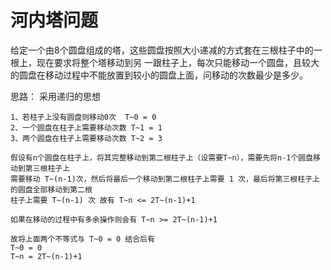 # 河内塔问题
给定一个由8个圆盘组成的塔，这些圆盘按照大小递减的方式套在三根柱子中的一根上，现在要求将整个塔移动到另
一跟柱子上，每次只能移动一个圆盘，且较大的圆盘在移动过程中不能放置到较小的圆盘上面，问移动的次数最少是多少。

思路：
    采用递归的思想
    
    1、若柱子上没有圆盘则移动0次  T~0 = 0
    2、一个圆盘在柱子上需要移动次数 T~1 = 1
    3、两个圆盘在柱子上需要移动次数 T~2 = 3
    
    假设有n个圆盘在柱子上，将其完整移动到第二根柱子上（设需要T~n），需要先将n-1个圆盘移动到第三根柱子上
    需要移动 T~(n-1)次，然后将最后一个移动到第二根柱子上需要 1 次，最后将第三根柱子上的圆盘全部移动到第二根
    柱子上需要 T~(n-1) 次 故有 T~n <= 2T~(n-1)+1
    
    如果在移动的过程中有多余操作则会有 T~n >= 2T~(n-1)+1
    
    故将上面两个不等式与 T~0 = 0 结合后有
    T~0 = 0
    T~n = 2T~(n-1)+1